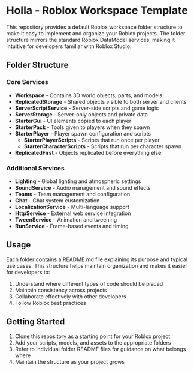 
# Holla - Roblox Workspace Template

This repository provides a default Roblox workspace folder structure to make it easy to implement and organize your Roblox projects. The folder structure mirrors the standard Roblox DataModel services, making it intuitive for developers familiar with Roblox Studio.

## Folder Structure

### Core Services
- **Workspace** - Contains 3D world objects, parts, and models
- **ReplicatedStorage** - Shared objects visible to both server and clients
- **ServerScriptService** - Server-side scripts and game logic
- **ServerStorage** - Server-only objects and private data
- **StarterGui** - UI elements copied to each player
- **StarterPack** - Tools given to players when they spawn
- **StarterPlayer** - Player spawn configuration and scripts
  - **StarterPlayerScripts** - Scripts that run once per player
  - **StarterCharacterScripts** - Scripts that run per character spawn
- **ReplicatedFirst** - Objects replicated before everything else

### Additional Services
- **Lighting** - Global lighting and atmospheric settings
- **SoundService** - Audio management and sound effects
- **Teams** - Team management and configuration
- **Chat** - Chat system customization
- **LocalizationService** - Multi-language support
- **HttpService** - External web service integration
- **TweenService** - Animation and tweening
- **RunService** - Frame-based events and timing

## Usage

Each folder contains a README.md file explaining its purpose and typical use cases. This structure helps maintain organization and makes it easier for developers to:

1. Understand where different types of code should be placed
2. Maintain consistency across projects
3. Collaborate effectively with other developers
4. Follow Roblox best practices

## Getting Started

1. Clone this repository as a starting point for your Roblox project
2. Add your scripts, models, and assets to the appropriate folders
3. Refer to individual folder README files for guidance on what belongs where
4. Maintain the structure as your project grows
